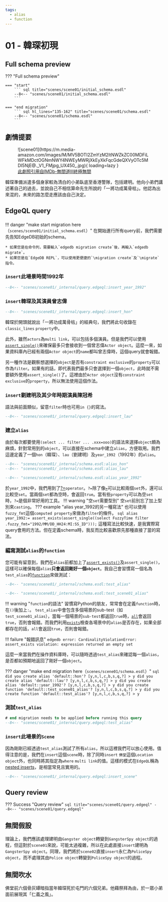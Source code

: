 ```yaml
---
tags:
  - alias
  - function
---
```


# 01 - 韓琛初現

## Full schema preview
??? "Full schema preview"

    === "start"
        ``` sql title="scenes/scene01/initial_schema.esdl"
        --8<-- "scenes/scene01/initial_schema.esdl"
        ```

    === "end migration" 
        ``` sql hl_lines="135-162" title="scenes/scene01/schema.esdl"
        --8<-- "scenes/scene01/schema.esdl"
        ```
## 劇情提要
<figure markdown>
![scene01](https://m.media-amazon.com/images/M/MV5BOTI2ZmYzM2ItNWZkZC00MDFiLWFkMDctOGNmNWY4NWEyMWRjXkEyXkFqcGdeQXVyOTc5MDI5NjE@._V1_FMjpg_UX450_.jpg){ loading=lazy }
  <figcaption><a href="https://www.imdb.com/title/tt0374339/mediaindex">此劇照引用自IMDb-無間道Ⅲ終極無間</a></figcaption>
</figure>

韓琛準備派遣多個身家較為清白的小弟臥底至香港警隊，包括建明。他向小弟們講述著自己的過去，並說自己不相信算命先生所說的「一將功成萬骨枯」。他認為出來混的，未來的路怎麼走應該由自己決定。

## EdgeQL query

###
!!! danger "make start migration here（`scenes/scene01/initial_schema.esdl`）"
    在開始進行所有query前，我們需要先告知EdgeDB初始的schema。

    * 如果您是在命令列，需要輸入`edgedb migration create`後，再輸入`edgedb migrate`。
    * 如果您是在`EdgeDB REPL`，可以使用更便捷的`\migration create`及`\migrate`指令。

### `insert`此場景時間1992年
``` sql title="scenes/scene01/query.edgeql"
--8<-- "scenes/scene01/_internal/query.edgeql:insert_year_1992"
```

### `insert`韓琛及其演員曾志偉

``` sql title="scenes/scene01/query.edgeql"
--8<-- "scenes/scene01/_internal/query.edgeql:insert_hon"
```

韓琛於開頭就說出「一將功成萬骨枯」的經典句，我們將此句收錄在`classic_lines` `property`中。

此外，雖然`actors`為`multi link`，可以包括多個演員。但是我們可以使用[`assert_single()`](https://www.edgedb.com/docs/stdlib/set#function::std::assert_single)來確保最多只會接收到一個曾志偉`Actor object`。這麼一來，如果資料庫內已經有兩個`Actor object`的`name`都叫曾志偉時，這個query就會報錯。

另一種作法是觀察想選擇的`object`是否有`constraint exclusive`的`property`可以作為`filter`。如果有的話，即代表我們最多只會選擇到一個`object`，此時就不需要額外使用`assert_single()`了。這裡由於`Actor object`沒有`constraint exclusive`的`property`，所以無法使用這個作法。

### `insert`劉建明及其少年時期演員陳冠希
語法與前面類似，留意`filter`時也可用`in {}`的寫法。
``` sql title="scenes/scene01/query.edgeql"
--8<-- "scenes/scene01/_internal/query.edgeql:insert_lau"
```

### 建立`alias`
由於每次都要使用`(select ... filter ... .xxx=ooo)`的語法來選擇`object`頗為麻煩，針對常用到的`object`，可以直接在schema中建立`alias`，方便取用。我們這邊定義了一個`hon`（韓琛）、`lau`（劉建明）及`year_1992`（1992年）的`alias`。
``` sql title="scenes/scene01/schema.esdl"
--8<-- "scenes/scene01/_internal/schema.esdl:alias_hon"
--8<-- "scenes/scene01/_internal/schema.esdl:alias_lau"

--8<-- "scenes/scene01/_internal/schema.esdl:alias_year_1992"
```
於`year_1992`中，我們用到了[?=](https://www.edgedb.com/docs/stdlib/generic#operator::coaleq)`operator`。`?=`除了像[`=`](https://www.edgedb.com/docs/stdlib/generic#operator::eq)可以比較兩個`set`外，還可以比較空`set`。當兩個`set`都為空時，會返回`true`。當有些`property`可以為空`set`時，`?=`是個非常好用的工具。
!!! warning "空`set`需要型別"
    空`set`前別忘了加上型別來`casting`。
??? example "alias year_1992的另一種寫法"
    也可以使用`fuzzy_fmt`這個`computed property`來做為`filter`的條件。
    ``` sql
    alias year_1992:= assert_exists(assert_single((select FuzzyTime filter .fuzzy_fmt="1992/MM/DD_HH24:MI:SS_ID")));
    ```
    這種寫法比較快速，是我實際寫query會用的方法。但在定義schema時，我反而比較喜歡原先那種直接了當的寫法。


### 編寫測試`alias`的`function` 
您可能有留意到，我們在`alias`前都加上了[`assert_exists()`](https://www.edgedb.com/docs/stdlib/set#function::std::assert_exists)及`assert_single()`，這樣可以確保每個`alias`**只會返回剛好一個`object`**。我自己會習慣寫一個名為`test_alias`的[`function`](https://www.edgedb.com/docs/datamodel/functions)來做測試：
``` sql title="scenes/scene01/schema.esdl"
--8<-- "scenes/scene01/_internal/schema.esdl:test_alias"

--8<-- "scenes/scene01/_internal/schema.esdl:test_scene01_alias"
```
!!! warning "`function`的語法"
    習慣寫Python的朋友，常常會在定義`function`時，在`()`後加上`:`。
`test_alias`中會包含多個場景的sub-test（如`test_scene01_alias`），當每一個場景的`sub-test`都返回`true`時，[`all`](https://www.edgedb.com/docs/stdlib/set#function::std::all)會返回`true`，否則會報錯。而我們利用[`exists`](https://www.edgedb.com/docs/stdlib/set#operator::exists)檢查各場景中的`alias`是否存在，如果全部都存在的話，`all`會返回`true`，否則會報錯。

!!! failure "報錯訊息"
    ```
    edgedb error: CardinalityViolationError: assert_exists violation: expression returned an empty set
    ```

這麼一來當我們在操作資料庫時，可以隨時透過`test_alias`來確認每一個`alias`，是否都如預期地返回了剛好一個`object`。

??? danger "make end migration here（`scenes/scene01/schema.esdl`）"
    ``` sql
    did you create alias 'default::hon'? [y,n,l,c,b,s,q,?]
    > y
    did you create alias 'default::lau'? [y,n,l,c,b,s,q,?]
    > y
    did you create alias 'default::year_1992'? [y,n,l,c,b,s,q,?]
    > y
    did you create function 'default::test_scene01_alias'? [y,n,l,c,b,s,q,?]
    > y
    did you create function 'default::test_alias'? [y,n,l,c,b,s,q,?]
    > y
    ```

### 測試`test_alias`
``` sql title="scenes/scene01/query.edgeql"
# end migration needs to be applied before running this query
--8<-- "scenes/scene01/_internal/query.edgeql:test_alias"
```

### `insert`此場景的`Scene`
因為剛剛已經透過`test_alias`測試了所有`alias`，所以這裡我們可以放心使用。值得注意的是，我們在`insert`這個`scene`時，除了同時`insert` `佛堂`這個`Location` `object`外，也同時將其指定為`where` `multi link`的值。這樣的模式在`EdgeQL`稱為[nested inserts](https://www.edgedb.com/docs/edgeql/insert#nested-inserts)，是相當常見且實用的。

``` sql title="scenes/scene01/query.edgeql"
--8<-- "scenes/scene01/_internal/query.edgeql:insert_scene"
```

## Query review
??? Success "Query review"
    ``` sql title="scenes/scene01/query.edgeql"
    --8<-- "scenes/scene01/query.edgeql"
    ```

## 無間假設
理論上，我們應該處理建明由`Gangster object`轉變到`GangsterSpy object`的過程，但這對於`scene01`來說，可能太過複雜，所以在此處直接`insert`建明為`GangsterSpy object`。同理，我們將於`scene02`直接`insert`永仁為`PoliceSpy object`，而不處理其由`Police object`轉變到`PoliceSpy object`的過程。

## 無間吹水
佛堂前六個骨灰罈暗指當年韓琛死於屯門的六個兄弟。他藉祭拜為由，於一眾小弟面前展現其「仁義之風」。

